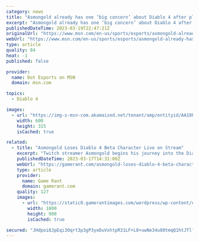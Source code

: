 ```yaml
---
category: news
title: "Asmongold already has one ‘big concern’ about Diablo 4 after playing the beta"
excerpt: "Asmongold already has one ‘big concern’ about Diablo 4 after playing the Early Access beta over the weekend, as well as a few smaller ones."
publishedDateTime: 2023-03-19T22:47:21Z
originalUrl: "https://www.msn.com/en-us/sports/esports/asmongold-already-has-one-big-concern-about-diablo-4-after-playing-the-beta/ar-AA18PN6j"
webUrl: "https://www.msn.com/en-us/sports/esports/asmongold-already-has-one-big-concern-about-diablo-4-after-playing-the-beta/ar-AA18PN6j"
type: article
quality: 84
heat: -1
published: false

provider:
  name: Dot Esports on MSN
  domain: msn.com

topics:
  - Diablo 4

images:
  - url: "https://img-s-msn-com.akamaized.net/tenant/amp/entityid/AA18PAMd.img?h=315&w=600&m=6&q=60&o=t&l=f&f=jpg&x=417&y=209"
    width: 600
    height: 315
    isCached: true

related:
  - title: "Asmongold Loses Diablo 4 Beta Character Live on Stream"
    excerpt: "Twitch streamer Asmongold begins his journey into the Diablo 4 early access beta, only to suffer a crash and then lose his character. To Blizzard's credit, it's communicated that there are ongoing ..."
    publishedDateTime: 2023-03-17T14:31:00Z
    webUrl: "https://gamerant.com/asmongold-loses-diablo-4-beta-character/"
    type: article
    provider:
      name: Game Rant
      domain: gamerant.com
    quality: 127
    images:
      - url: "https://static0.gamerantimages.com/wordpress/wp-content/uploads/2023/03/twitch-asmongold-diablo-4-character.jpg"
        width: 1800
        height: 900
        isCached: true

secured: "JHdpoi8JpEqi3Oqrt3p3gP3yeDuVxhtpR31LF+L8+uwNe34u80tmqQ1htJTlf6ZoYK0hVoKHCbTNeUcxhwcxXYP8hL78xZ02KlDj/LSUNJoNYYiAQm4J56kjgPtnDIt+D/8ulS4pYcG8VMhm+S2ssa66tGSvejz0tFSLdxpiWKkUiRBmYk/mz6WsWKmjeShxgZfDC6dc5hnIzs2UeJ2PcMDgOedfPcBuBwXBUO3kdWNDIxjxOahEXAi3omL4vvYz8LYeEwQNKY78NNvvYv/GYCm+gzb0VOY7LZch1pVgY7ZJBU6c+HwF4g97a6RlDDH+Hdfk/oAEmRHKQDJVH07sxaUmGIdV2VYnT3Fq5QVIECI=;zY3f60sENL1ozZbXZe95tA=="
---
```


